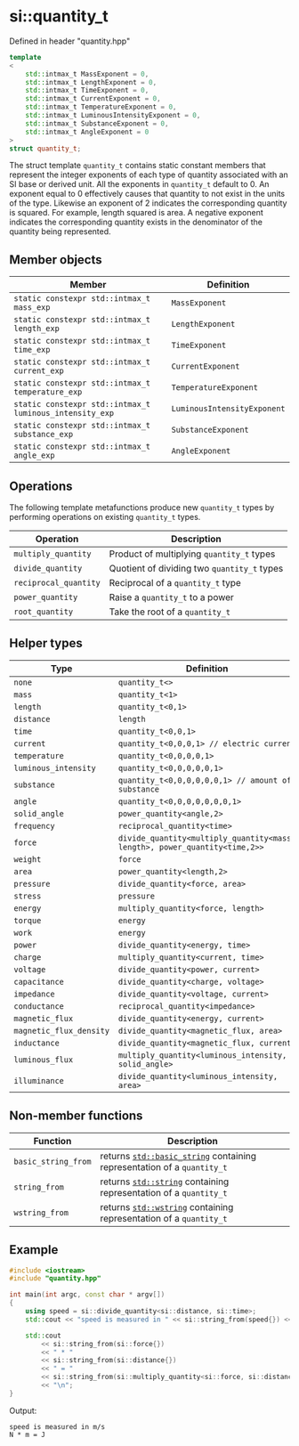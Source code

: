 # si::quantity_t
Defined in header "quantity.hpp"
```c++
template
<
    std::intmax_t MassExponent = 0,
    std::intmax_t LengthExponent = 0,
    std::intmax_t TimeExponent = 0,
    std::intmax_t CurrentExponent = 0,
    std::intmax_t TemperatureExponent = 0,
    std::intmax_t LuminousIntensityExponent = 0,
    std::intmax_t SubstanceExponent = 0,
    std::intmax_t AngleExponent = 0
>
struct quantity_t;
```
The struct template `quantity_t` contains static constant members that represent the integer exponents of each type of quantity associated with an SI base or derived unit. All the exponents in `quantity_t` default to 0. An exponent equal to 0 effectively causes that quantity to not exist in the units of the type. Likewise an exponent of 2 indicates the corresponding quantity is squared. For example, length squared is area. A negative exponent indicates the corresponding quantity exists in the denominator of the quantity being represented.
## Member objects
Member | Definition
----------------------------------------|-----------------------------------------------------
`static constexpr std::intmax_t mass_exp` | `MassExponent`
`static constexpr std::intmax_t length_exp` | `LengthExponent`
`static constexpr std::intmax_t time_exp` | `TimeExponent`
`static constexpr std::intmax_t current_exp` | `CurrentExponent`
`static constexpr std::intmax_t temperature_exp` | `TemperatureExponent`
`static constexpr std::intmax_t luminous_intensity_exp` | `LuminousIntensityExponent`
`static constexpr std::intmax_t substance_exp` | `SubstanceExponent`
`static constexpr std::intmax_t angle_exp` | `AngleExponent`

## Operations
The following template metafunctions produce new `quantity_t` types by performing operations on existing `quantity_t` types.

Operation | Description
----------|------------
`multiply_quantity` |  Product of multiplying `quantity_t` types
`divide_quantity` |  Quotient of dividing two `quantity_t` types
`reciprocal_quantity` |  Reciprocal of a `quantity_t` type
`power_quantity` |  Raise a `quantity_t` to a power
`root_quantity` |  Take the root of a `quantity_t`

## Helper types
Type | Definition
-----|-----------
`none` | `quantity_t<>`
`mass` | `quantity_t<1>`
`length` | `quantity_t<0,1>`
`distance` | `length`
`time` | `quantity_t<0,0,1>`
`current` | `quantity_t<0,0,0,1> // electric current`
`temperature` | `quantity_t<0,0,0,0,1>`
`luminous_intensity` | `quantity_t<0,0,0,0,0,1>`
`substance` | `quantity_t<0,0,0,0,0,0,1> // amount of substance`
`angle` | `quantity_t<0,0,0,0,0,0,0,1>`
`solid_angle` | `power_quantity<angle,2>`
`frequency` | `reciprocal_quantity<time>`
`force` | `divide_quantity<multiply_quantity<mass, length>, power_quantity<time,2>>`
`weight` | `force`
`area` | `power_quantity<length,2>`
`pressure` | `divide_quantity<force, area>`
`stress` | `pressure`
`energy` | `multiply_quantity<force, length>`
`torque` | `energy`
`work` | `energy`
`power` | `divide_quantity<energy, time>`
`charge` | `multiply_quantity<current, time>`
`voltage` | `divide_quantity<power, current>`
`capacitance` | `divide_quantity<charge, voltage>`
`impedance` | `divide_quantity<voltage, current>`
`conductance` | `reciprocal_quantity<impedance>`
`magnetic_flux` | `divide_quantity<energy, current>`
`magnetic_flux_density` | `divide_quantity<magnetic_flux, area>`
`inductance` | `divide_quantity<magnetic_flux, current>`
`luminous_flux` | `multiply_quantity<luminous_intensity, solid_angle>`
`illuminance` | `divide_quantity<luminous_intensity, area>`

## Non-member functions
Function | Description
---------|------------
`basic_string_from` | returns [`std::basic_string`](http://en.cppreference.com/w/cpp/string/basic_string) containing representation of a `quantity_t`
`string_from` | returns [`std::string`](http://en.cppreference.com/w/cpp/string/basic_string) containing representation of a `quantity_t`
`wstring_from` | returns [`std::wstring`](http://en.cppreference.com/w/cpp/string/basic_string) containing representation of a `quantity_t`

## Example
```c++
#include <iostream>
#include "quantity.hpp"

int main(int argc, const char * argv[])
{
    using speed = si::divide_quantity<si::distance, si::time>;
    std::cout << "speed is measured in " << si::string_from(speed{}) << "\n";

    std::cout
        << si::string_from(si::force{})
        << " * "
        << si::string_from(si::distance{})
        << " = "
        << si::string_from(si::multiply_quantity<si::force, si::distance>{})
        << "\n";
}
```
Output:
```
speed is measured in m/s
N * m = J
```
